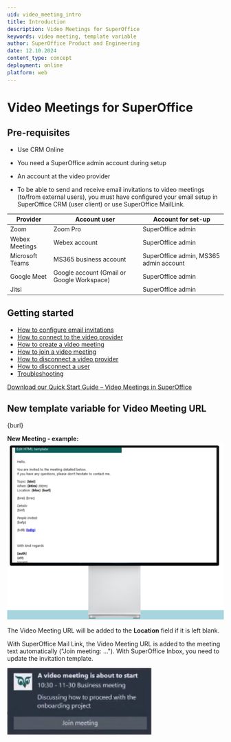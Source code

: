 ```yaml
---
uid: video_meeting_intro
title: Introduction
description: Video Meetings for SuperOffice
keywords: video meeting, template variable
author: SuperOffice Product and Engineering
date: 12.10.2024
content_type: concept
deployment: online
platform: web
---
```


# Video Meetings for SuperOffice

## Pre-requisites

* Use CRM Online

* You need a SuperOffice admin account during setup

* An account at the video provider

* To be able to send and receive email invitations to video meetings (to/from external users), you must have configured your email setup in SuperOffice CRM (user client) or use SuperOffice MailLink.

| Provider | Account user | Account for set-up |
|---|---|---|
| Zoom | Zoom Pro | SuperOffice admin |
| Webex Meetings | Webex account | SuperOffice admin |
| Microsoft Teams | MS365 business account | SuperOffice admin, MS365 admin account |
| Google Meet | Google account (Gmail or Google Workspace) | SuperOffice admin |
| Jitsi | | SuperOffice admin |

## Getting started

* [How to configure email invitations][4]
* [How to connect to the video provider][5]
* [How to create a video meeting][1]
* [How to join a video meeting][2]
* [How to disconnect a video provider][3]
* [How to disconnect a user][6]
* [Troubleshooting][7]

<a href="../../../assets/downloads/video-meetings-in-SuperOffice---quick-start-v2.pdf" download>Download our Quick Start Guide – Video Meetings in SuperOffice​</a>

## New template variable for Video Meeting URL

{burl}

**New Meeting - example:**
![image99xdi.png -screenshot][img1]

The Video Meeting URL will be added to the **Location** field if it is left blank.

With SuperOffice Mail Link, the Video Meeting URL is added to the meeting text automatically ("Join meeting: ...").
With SuperOffice Inbox, you need to update the invitation template.

![imageloql6.png -screenshot][img2]

<!-- Referenced links -->
[1]: howto/create.md
[2]: howto/join.md
[3]: howto/disconnect-provider.md
[4]: howto/configure-email-invitations.md
[5]: howto/connect-provider.md
[6]: howto/disconnect-user.md
[7]: troubleshooting.md

<!-- Referenced images -->
[img1]: media/image99xdi.png
[img2]: media/imageloql6.png
